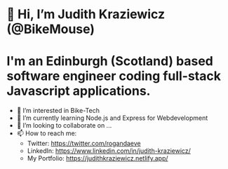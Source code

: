 # 👋 Hi, I’m Judith Kraziewicz (@BikeMouse)
# I'm an Edinburgh (Scotland) based software engineer coding full-stack Javascript applications.

- 👀 I’m interested in Bike-Tech
- 🌱 I’m currently learning Node.js and Express for Webdevelopment
- 💞️ I’m looking to collaborate on ...
- 📫 How to reach me:
     - Twitter: https://twitter.com/rogandaeve
     - LinkedIn: https://www.linkedin.com/in/judith-kraziewicz/
     - My Portfolio: https://judithkraziewicz.netlify.app/

<!---
BikeMouse/BikeMouse is a ✨ special ✨ repository because its `README.md` (this file) appears on your GitHub profile.
You can click the Preview link to take a look at your changes.
--->
